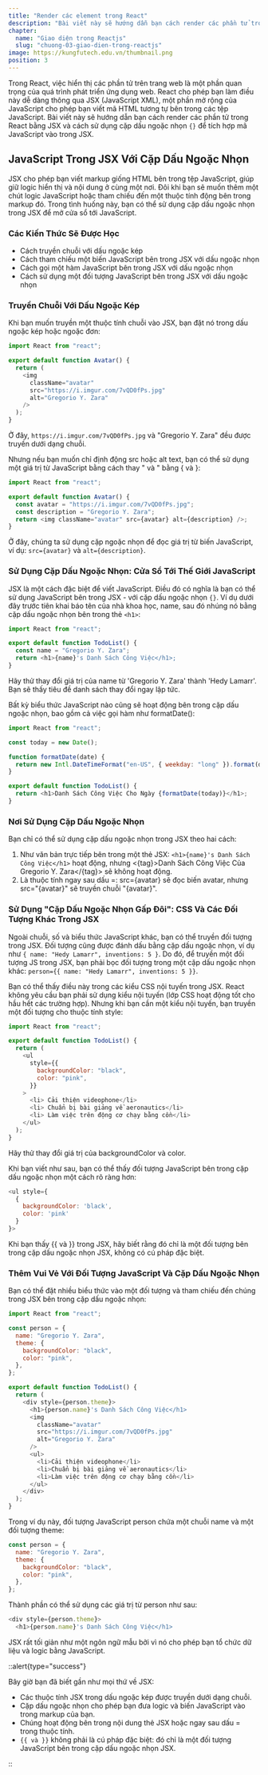 ```yaml
---
title: "Render các element trong React"
description: "Bài viết này sẽ hướng dẫn bạn cách render các phần tử trong React bằng JSX và cách sử dụng cặp dấu ngoặc nhọn {} để tích hợp mã JavaScript vào trong JSX"
chapter:
  name: "Giao diện trong Reactjs"
  slug: "chuong-03-giao-dien-trong-reactjs"
image: https://kungfutech.edu.vn/thumbnail.png
position: 3
---
```


Trong React, việc hiển thị các phần tử trên trang web là một phần quan trọng của quá trình phát triển ứng dụng web. React cho phép bạn làm điều này dễ dàng thông qua JSX (JavaScript XML), một phần mở rộng của JavaScript cho phép bạn viết mã HTML tương tự bên trong các tệp JavaScript. Bài viết này sẽ hướng dẫn bạn cách render các phần tử trong React bằng JSX và cách sử dụng cặp dấu ngoặc nhọn `{}` để tích hợp mã JavaScript vào trong JSX.

## JavaScript Trong JSX Với Cặp Dấu Ngoặc Nhọn

JSX cho phép bạn viết markup giống HTML bên trong tệp JavaScript, giúp giữ logic hiển thị và nội dung ở cùng một nơi. Đôi khi bạn sẽ muốn thêm một chút logic JavaScript hoặc tham chiếu đến một thuộc tính động bên trong markup đó. Trong tình huống này, bạn có thể sử dụng cặp dấu ngoặc nhọn trong JSX để mở cửa sổ tới JavaScript.

### Các Kiến Thức Sẽ Được Học

- Cách truyền chuỗi với dấu ngoặc kép
- Cách tham chiếu một biến JavaScript bên trong JSX với dấu ngoặc nhọn
- Cách gọi một hàm JavaScript bên trong JSX với dấu ngoặc nhọn
- Cách sử dụng một đối tượng JavaScript bên trong JSX với dấu ngoặc nhọn

### Truyền Chuỗi Với Dấu Ngoặc Kép

Khi bạn muốn truyền một thuộc tính chuỗi vào JSX, bạn đặt nó trong dấu ngoặc kép hoặc ngoặc đơn:

```javascript
import React from "react";

export default function Avatar() {
  return (
    <img
      className="avatar"
      src="https://i.imgur.com/7vQD0fPs.jpg"
      alt="Gregorio Y. Zara"
    />
  );
}
```

Ở đây, `https://i.imgur.com/7vQD0fPs.jpg` và "Gregorio Y. Zara" đều được truyền dưới dạng chuỗi.

Nhưng nếu bạn muốn chỉ định động src hoặc alt text, bạn có thể sử dụng một giá trị từ JavaScript bằng cách thay " và " bằng { và }:

```javascript
import React from "react";

export default function Avatar() {
  const avatar = "https://i.imgur.com/7vQD0fPs.jpg";
  const description = "Gregorio Y. Zara";
  return <img className="avatar" src={avatar} alt={description} />;
}
```

Ở đây, chúng ta sử dụng cặp ngoặc nhọn để đọc giá trị từ biến JavaScript, ví dụ: `src={avatar}` và `alt={description}`.

### Sử Dụng Cặp Dấu Ngoặc Nhọn: Cửa Sổ Tới Thế Giới JavaScript

JSX là một cách đặc biệt để viết JavaScript. Điều đó có nghĩa là bạn có thể sử dụng JavaScript bên trong JSX - với cặp dấu ngoặc nhọn `{}`. Ví dụ dưới đây trước tiên khai báo tên của nhà khoa học, name, sau đó nhúng nó bằng cặp dấu ngoặc nhọn bên trong thẻ `<h1>`:

```javascript
import React from "react";

export default function TodoList() {
  const name = "Gregorio Y. Zara";
  return <h1>{name}'s Danh Sách Công Việc</h1>;
}
```

Hãy thử thay đổi giá trị của name từ 'Gregorio Y. Zara' thành 'Hedy Lamarr'. Bạn sẽ thấy tiêu đề danh sách thay đổi ngay lập tức.

Bất kỳ biểu thức JavaScript nào cũng sẽ hoạt động bên trong cặp dấu ngoặc nhọn, bao gồm cả việc gọi hàm như formatDate():

```javascript
import React from "react";

const today = new Date();

function formatDate(date) {
  return new Intl.DateTimeFormat("en-US", { weekday: "long" }).format(date);
}

export default function TodoList() {
  return <h1>Danh Sách Công Việc Cho Ngày {formatDate(today)}</h1>;
}
```

### Nơi Sử Dụng Cặp Dấu Ngoặc Nhọn

Bạn chỉ có thể sử dụng cặp dấu ngoặc nhọn trong JSX theo hai cách:

1. Như văn bản trực tiếp bên trong một thẻ JSX: `<h1>{name}'s Danh Sách Công Việc</h1>` hoạt động, nhưng <{tag}>Danh Sách Công Việc Của Gregorio Y. Zara</{tag}> sẽ không hoạt động.
2. Là thuộc tính ngay sau dấu =: src={avatar} sẽ đọc biến avatar, nhưng src="{avatar}" sẽ truyền chuỗi "{avatar}".

### Sử Dụng "Cặp Dấu Ngoặc Nhọn Gấp Đôi": CSS Và Các Đối Tượng Khác Trong JSX

Ngoài chuỗi, số và biểu thức JavaScript khác, bạn có thể truyền đối tượng trong JSX. Đối tượng cũng được đánh dấu bằng cặp dấu ngoặc nhọn, ví dụ như `{ name: "Hedy Lamarr", inventions: 5 }`. Do đó, để truyền một đối tượng JS trong JSX, bạn phải bọc đối tượng trong một cặp dấu ngoặc nhọn khác: `person={{ name: "Hedy Lamarr", inventions: 5 }}`.

Bạn có thể thấy điều này trong các kiểu CSS nội tuyến trong JSX. React không yêu cầu bạn phải sử dụng kiểu nội tuyến (lớp CSS hoạt động tốt cho hầu hết các trường hợp). Nhưng khi bạn cần một kiểu nội tuyến, bạn truyền một đối tượng cho thuộc tính style:

```javascript
import React from "react";

export default function TodoList() {
  return (
    <ul
      style={{
        backgroundColor: "black",
        color: "pink",
      }}
    >
      <li> Cải thiện videophone</li>
      <li> Chuẩn bị bài giảng về aeronautics</li>
      <li> Làm việc trên động cơ chạy bằng cồn</li>
    </ul>
  );
}
```

Hãy thử thay đổi giá trị của backgroundColor và color.

Khi bạn viết như sau, bạn có thể thấy đối tượng JavaScript bên trong cặp dấu ngoặc nhọn một cách rõ ràng hơn:

```javascript
<ul style={
  {
    backgroundColor: 'black',
    color: 'pink'
  }
}>
```

Khi bạn thấy {{ và }} trong JSX, hãy biết rằng đó chỉ là một đối tượng bên trong cặp dấu ngoặc nhọn JSX, không có cú pháp đặc biệt.

### Thêm Vui Vẻ Với Đối Tượng JavaScript Và Cặp Dấu Ngoặc Nhọn

Bạn có thể đặt nhiều biểu thức vào một đối tượng và tham chiếu đến chúng trong JSX bên trong cặp dấu ngoặc nhọn:

```javascript
import React from "react";

const person = {
  name: "Gregorio Y. Zara",
  theme: {
    backgroundColor: "black",
    color: "pink",
  },
};

export default function TodoList() {
  return (
    <div style={person.theme}>
      <h1>{person.name}'s Danh Sách Công Việc</h1>
      <img
        className="avatar"
        src="https://i.imgur.com/7vQD0fPs.jpg"
        alt="Gregorio Y. Zara"
      />
      <ul>
        <li>Cải thiện videophone</li>
        <li>Chuẩn bị bài giảng về aeronautics</li>
        <li>Làm việc trên động cơ chạy bằng cồn</li>
      </ul>
    </div>
  );
}
```

Trong ví dụ này, đối tượng JavaScript person chứa một chuỗi name và một đối tượng theme:

```javascript
const person = {
  name: "Gregorio Y. Zara",
  theme: {
    backgroundColor: "black",
    color: "pink",
  },
};
```

Thành phần có thể sử dụng các giá trị từ person như sau:

```javascript
<div style={person.theme}>
  <h1>{person.name}'s Danh Sách Công Việc</h1>
```

JSX rất tối giản như một ngôn ngữ mẫu bởi vì nó cho phép bạn tổ chức dữ liệu và logic bằng JavaScript.

::alert{type="success"}

Bây giờ bạn đã biết gần như mọi thứ về JSX:

- Các thuộc tính JSX trong dấu ngoặc kép được truyền dưới dạng chuỗi.
- Cặp dấu ngoặc nhọn cho phép bạn đưa logic và biến JavaScript vào trong markup của bạn.
- Chúng hoạt động bên trong nội dung thẻ JSX hoặc ngay sau dấu = trong thuộc tính.
- `{{ và }}` không phải là cú pháp đặc biệt: đó chỉ là một đối tượng JavaScript bên trong cặp dấu ngoặc nhọn JSX.

::
